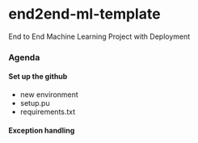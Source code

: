# end2end-ml-template
End to End Machine Learning Project with Deployment
### Agenda

#### Set up the github
- new environment
- setup.pu
- requirements.txt

#### Exception handling
